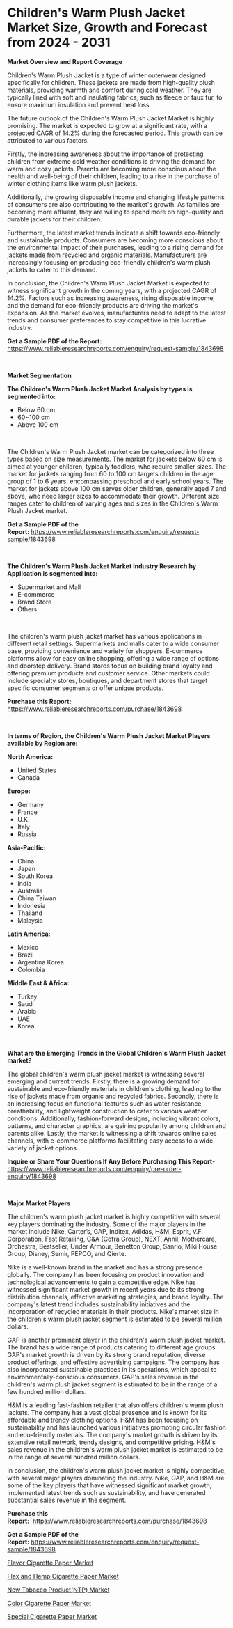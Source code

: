 <p><h1>Children's Warm Plush Jacket Market Size, Growth and Forecast from 2024 - 2031</h1></p><p><strong>Market Overview and Report Coverage</strong></p>
<p><p>Children's Warm Plush Jacket is a type of winter outerwear designed specifically for children. These jackets are made from high-quality plush materials, providing warmth and comfort during cold weather. They are typically lined with soft and insulating fabrics, such as fleece or faux fur, to ensure maximum insulation and prevent heat loss.</p><p>The future outlook of the Children's Warm Plush Jacket Market is highly promising. The market is expected to grow at a significant rate, with a projected CAGR of 14.2% during the forecasted period. This growth can be attributed to various factors.</p><p>Firstly, the increasing awareness about the importance of protecting children from extreme cold weather conditions is driving the demand for warm and cozy jackets. Parents are becoming more conscious about the health and well-being of their children, leading to a rise in the purchase of winter clothing items like warm plush jackets.</p><p>Additionally, the growing disposable income and changing lifestyle patterns of consumers are also contributing to the market's growth. As families are becoming more affluent, they are willing to spend more on high-quality and durable jackets for their children.</p><p>Furthermore, the latest market trends indicate a shift towards eco-friendly and sustainable products. Consumers are becoming more conscious about the environmental impact of their purchases, leading to a rising demand for jackets made from recycled and organic materials. Manufacturers are increasingly focusing on producing eco-friendly children's warm plush jackets to cater to this demand.</p><p>In conclusion, the Children's Warm Plush Jacket Market is expected to witness significant growth in the coming years, with a projected CAGR of 14.2%. Factors such as increasing awareness, rising disposable income, and the demand for eco-friendly products are driving the market's expansion. As the market evolves, manufacturers need to adapt to the latest trends and consumer preferences to stay competitive in this lucrative industry.</p></p>
<p><strong>Get a Sample PDF of the Report:</strong> <a href="https://www.reliableresearchreports.com/enquiry/request-sample/1843698">https://www.reliableresearchreports.com/enquiry/request-sample/1843698</a></p>
<p>&nbsp;</p>
<p><strong>Market Segmentation</strong></p>
<p><strong>The Children's Warm Plush Jacket Market Analysis by types is segmented into:</strong></p>
<p><ul><li>Below 60 cm</li><li>60~100 cm</li><li>Above 100 cm</li></ul></p>
<p>&nbsp;</p>
<p><p>The Children's Warm Plush Jacket market can be categorized into three types based on size measurements. The market for jackets below 60 cm is aimed at younger children, typically toddlers, who require smaller sizes. The market for jackets ranging from 60 to 100 cm targets children in the age group of 1 to 6 years, encompassing preschool and early school years. The market for jackets above 100 cm serves older children, generally aged 7 and above, who need larger sizes to accommodate their growth. Different size ranges cater to children of varying ages and sizes in the Children's Warm Plush Jacket market.</p></p>
<p><strong>Get a Sample PDF of the Report:</strong>&nbsp;<a href="https://www.reliableresearchreports.com/enquiry/request-sample/1843698">https://www.reliableresearchreports.com/enquiry/request-sample/1843698</a></p>
<p>&nbsp;</p>
<p><strong>The Children's Warm Plush Jacket Market Industry Research by Application is segmented into:</strong></p>
<p><ul><li>Supermarket and Mall</li><li>E-commerce</li><li>Brand Store</li><li>Others</li></ul></p>
<p>&nbsp;</p>
<p><p>The children's warm plush jacket market has various applications in different retail settings. Supermarkets and malls cater to a wide consumer base, providing convenience and variety for shoppers. E-commerce platforms allow for easy online shopping, offering a wide range of options and doorstep delivery. Brand stores focus on building brand loyalty and offering premium products and customer service. Other markets could include specialty stores, boutiques, and department stores that target specific consumer segments or offer unique products.</p></p>
<p><strong>Purchase this Report:</strong>&nbsp; <a href="https://www.reliableresearchreports.com/purchase/1843698">https://www.reliableresearchreports.com/purchase/1843698</a></p>
<p>&nbsp;</p>
<p><strong>In terms of Region, the Children's Warm Plush Jacket Market Players available by Region are:</strong></p>
<p>
    <p> <strong> North America: </strong>
        <ul>
            <li>United States</li>
            <li>Canada</li>
        </ul>
        </p> 
    <p> <strong> Europe: </strong>
        <ul>
            <li>Germany</li>
            <li>France</li>
            <li>U.K.</li>
            <li>Italy</li>
            <li>Russia</li>
        </ul>
        </p> 
    <p> <strong> Asia-Pacific: </strong>
        <ul>
            <li>China</li>
            <li>Japan</li>
            <li>South Korea</li>
            <li>India</li>
            <li>Australia</li>
            <li>China Taiwan</li>
            <li>Indonesia</li>
            <li>Thailand</li>
            <li>Malaysia</li>
        </ul>
        </p> 
    <p> <strong> Latin America: </strong>
        <ul>
            <li>Mexico</li>
            <li>Brazil</li>
            <li>Argentina Korea</li>
            <li>Colombia</li>
        </ul>
        </p> 
    <p> <strong> Middle East & Africa: </strong>
        <ul>
            <li>Turkey</li>
            <li>Saudi</li>
            <li>Arabia</li>
            <li>UAE</li>
            <li>Korea</li>
        </ul>
    </p>
    </p>
<p>&nbsp;</p>
<p><strong>What are the Emerging Trends in the Global Children's Warm Plush Jacket market?</strong></p>
<p><p>The global children's warm plush jacket market is witnessing several emerging and current trends. Firstly, there is a growing demand for sustainable and eco-friendly materials in children's clothing, leading to the rise of jackets made from organic and recycled fabrics. Secondly, there is an increasing focus on functional features such as water resistance, breathability, and lightweight construction to cater to various weather conditions. Additionally, fashion-forward designs, including vibrant colors, patterns, and character graphics, are gaining popularity among children and parents alike. Lastly, the market is witnessing a shift towards online sales channels, with e-commerce platforms facilitating easy access to a wide variety of jacket options.</p></p>
<p><strong>Inquire or Share Your Questions If Any Before Purchasing This Report</strong>- <a href="https://www.reliableresearchreports.com/enquiry/pre-order-enquiry/1843698">https://www.reliableresearchreports.com/enquiry/pre-order-enquiry/1843698</a></p>
<p>&nbsp;</p>
<p><strong>Major Market Players</strong></p>
<p><p>The children's warm plush jacket market is highly competitive with several key players dominating the industry. Some of the major players in the market include Nike, Carter’s, GAP, Inditex, Adidas, H&M, Esprit, V.F. Corporation, Fast Retailing, C&A (Cofra Group), NEXT, Annil, Mothercare, Orchestra, Bestseller, Under Armour, Benetton Group, Sanrio, Miki House Group, Disney, Semir, PEPCO, and Qierte.</p><p>Nike is a well-known brand in the market and has a strong presence globally. The company has been focusing on product innovation and technological advancements to gain a competitive edge. Nike has witnessed significant market growth in recent years due to its strong distribution channels, effective marketing strategies, and brand loyalty. The company's latest trend includes sustainability initiatives and the incorporation of recycled materials in their products. Nike's market size in the children's warm plush jacket segment is estimated to be several million dollars.</p><p>GAP is another prominent player in the children's warm plush jacket market. The brand has a wide range of products catering to different age groups. GAP's market growth is driven by its strong brand reputation, diverse product offerings, and effective advertising campaigns. The company has also incorporated sustainable practices in its operations, which appeal to environmentally-conscious consumers. GAP's sales revenue in the children's warm plush jacket segment is estimated to be in the range of a few hundred million dollars.</p><p>H&M is a leading fast-fashion retailer that also offers children's warm plush jackets. The company has a vast global presence and is known for its affordable and trendy clothing options. H&M has been focusing on sustainability and has launched various initiatives promoting circular fashion and eco-friendly materials. The company's market growth is driven by its extensive retail network, trendy designs, and competitive pricing. H&M's sales revenue in the children's warm plush jacket market is estimated to be in the range of several hundred million dollars.</p><p>In conclusion, the children's warm plush jacket market is highly competitive, with several major players dominating the industry. Nike, GAP, and H&M are some of the key players that have witnessed significant market growth, implemented latest trends such as sustainability, and have generated substantial sales revenue in the segment.</p></p>
<p><strong>Purchase this Report:</strong>&nbsp;&nbsp;<a href="https://www.reliableresearchreports.com/purchase/1843698">https://www.reliableresearchreports.com/purchase/1843698</a></p>
<p></p>
<p><strong>Get a Sample PDF of the Report:</strong>&nbsp;<a href="https://www.reliableresearchreports.com/enquiry/request-sample/1843698">https://www.reliableresearchreports.com/enquiry/request-sample/1843698</a></p>
<p><p><a href="https://github.com/gshchiplitsov/Market-Research-Report-List-2/blob/main/flavor-cigarette-paper-market.md">Flavor Cigarette Paper Market</a></p><p><a href="https://github.com/rahu1502/Market-Research-Report-List-2/blob/main/flax-and-hemp-cigarette-paper-market.md">Flax and Hemp Cigarette Paper Market</a></p><p><a href="https://github.com/ambrozg/Market-Research-Report-List-2/blob/main/new-tabacco-productntp-market.md">New Tabacco Product(NTP) Market</a></p><p><a href="https://github.com/rahu1503/Market-Research-Report-List-2/blob/main/color-cigarette-paper-market.md">Color Cigarette Paper Market</a></p><p><a href="https://github.com/rahu1501/Market-Research-Report-List-2/blob/main/special-cigarette-paper-market.md">Special Cigarette Paper Market</a></p></p>